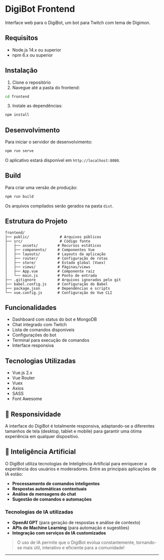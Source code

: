 # DigiBot Frontend

Interface web para o DigiBot, um bot para Twitch com tema de Digimon.

## Requisitos

- Node.js 14.x ou superior
- npm 6.x ou superior

## Instalação

1. Clone o repositório
2. Navegue até a pasta do frontend:
```bash
cd frontend
```

3. Instale as dependências:
```bash
npm install
```

## Desenvolvimento

Para iniciar o servidor de desenvolvimento:

```bash
npm run serve
```

O aplicativo estará disponível em `http://localhost:8080`.

## Build

Para criar uma versão de produção:

```bash
npm run build
```

Os arquivos compilados serão gerados na pasta `dist`.

## Estrutura do Projeto

```
frontend/
├── public/              # Arquivos públicos
├── src/                 # Código fonte
│   ├── assets/         # Recursos estáticos
│   ├── components/     # Componentes Vue
│   ├── layouts/        # Layouts da aplicação
│   ├── router/         # Configuração de rotas
│   ├── store/          # Estado global (Vuex)
│   ├── views/          # Páginas/views
│   ├── App.vue         # Componente raiz
│   └── main.js         # Ponto de entrada
├── .gitignore          # Arquivos ignorados pelo git
├── babel.config.js     # Configuração do Babel
├── package.json        # Dependências e scripts
└── vue.config.js       # Configuração do Vue CLI
```

## Funcionalidades

- Dashboard com status do bot e MongoDB
- Chat integrado com Twitch
- Lista de comandos disponíveis
- Configurações do bot
- Terminal para execução de comandos
- Interface responsiva

## Tecnologias Utilizadas

- Vue.js 2.x
- Vue Router
- Vuex
- Axios
- SASS
- Font Awesome 

## 📱 Responsividade

A interface do DigiBot é totalmente responsiva, adaptando-se a diferentes tamanhos de tela (desktop, tablet e mobile) para garantir uma ótima experiência em qualquer dispositivo.

## 🤖 Inteligência Artificial

O DigiBot utiliza tecnologias de Inteligência Artificial para enriquecer a experiência dos usuários e moderadores. Entre as principais aplicações de IA estão:

- **Processamento de comandos inteligentes**
- **Respostas automáticas contextuais**
- **Análise de mensagens do chat**
- **Sugestão de comandos e automações**

### Tecnologias de IA utilizadas
- **OpenAI GPT** (para geração de respostas e análise de contexto)
- **APIs de Machine Learning** (para automação e sugestões)
- **Integração com serviços de IA customizados**

> O uso de IA permite que o DigiBot evolua constantemente, tornando-se mais útil, interativo e eficiente para a comunidade!

--- 